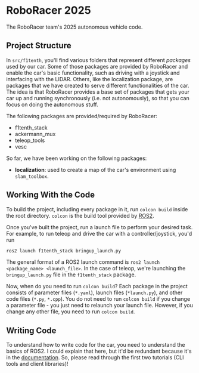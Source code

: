# RoboRacer 2025
The RoboRacer team's 2025 autonomous vehicle code.

## Project Structure

In `src/f1tenth`, you'll find various folders that represent different *packages* used by our car. Some of those packages are provided by RoboRacer and enable the car's basic functionality, such as driving with a joystick and interfacing with the LIDAR. Others, like the localization package, are packages that we have created to serve different functionalities of the car. The idea is that RoboRacer provides a base set of packages that gets your car up and running synchronously (i.e. not autonomously), so that you can focus on doing the autonomous stuff.

The following packages are provided/required by RoboRacer:
* f1tenth_stack
* ackermann_mux
* teleop_tools
* vesc

So far, we have been working on the following packages:
* **localization**: used to create a map of the car's environment using `slam_toolbox`.

## Working With the Code

To build the project, including every package in it, run `colcon build` inside the root directory. `colcon` is the build tool provided by [ROS2](https://docs.ros.org/en/humble/index.html).

Once you've built the project, run a launch file to perform your desired task. For example, to run teleop and drive the car with a controller/joystick, you'd run

```sh
ros2 launch f1tenth_stack bringup_launch.py
```

The general format of a ROS2 launch command is `ros2 launch <package_name> <launch_file>`. In the case of teleop, we're launching the `bringup_launch.py` file in the `f1tenth_stack` package. 

Now, when do you need to run `colcon build`? Each package in the project consists of parameter files (`*.yaml`), launch files (`*launch.py`), and other code files (`*.py`, `*.cpp`). You do not need to run `colcon build` if you change a parameter file - you just need to relaunch your launch file. However, if you change any other file, you need to run `colcon build`. 

## Writing Code

To understand how to write code for the car, you need to understand the basics of ROS2. I could explain that here, but it'd be redundant because it's in the [documentation](https://docs.ros.org/en/humble/Tutorials.html). So, please read through the first two tutorials (CLI tools and client libraries)!
